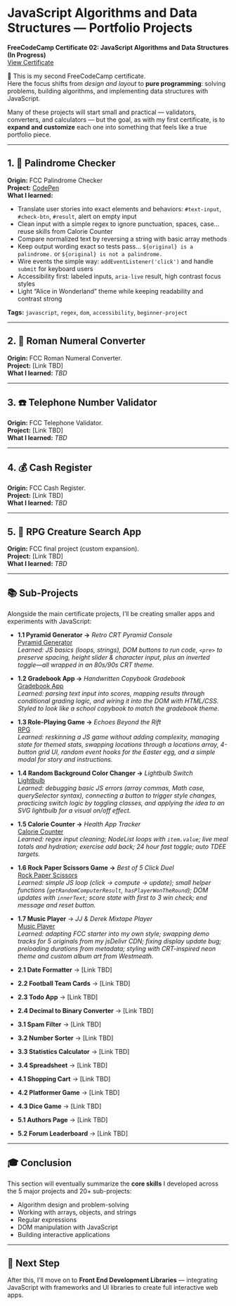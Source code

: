 # JavaScript Algorithms and Data Structures — Portfolio Projects

**FreeCodeCamp Certificate 02: JavaScript Algorithms and Data Structures (In Progress)**  
[View Certificate](#)  

🧩 This is my second FreeCodeCamp certificate.  
Here the focus shifts from *design and layout* to **pure programming**: solving problems, building algorithms, and implementing data structures with JavaScript.  

Many of these projects will start small and practical — validators, converters, and calculators — but the goal, as with my first certificate, is to **expand and customize** each one into something that feels like a true portfolio piece.  

---

## 1. 🔁 Palindrome Checker
**Origin:** FCC Palindrome Checker  
**Project:** [CodePen](https://codepen.io/Mike-MacDonagh/pen/qEbZBaR)  
**What I learned:**
- Translate user stories into exact elements and behaviors: `#text-input`, `#check-btn`, `#result`, alert on empty input
- Clean input with a simple regex to ignore punctuation, spaces, case... reuse skills from Calorie Counter
- Compare normalized text by reversing a string with basic array methods
- Keep output wording exact so tests pass... `${original} is a palindrome.` or `${original} is not a palindrome.`
- Wire events the simple way: `addEventListener('click')` and handle `submit` for keyboard users
- Accessibility first: labeled inputs, `aria-live` result, high contrast focus styles
- Light “Alice in Wonderland” theme while keeping readability and contrast strong

**Tags:** `javascript`, `regex`, `dom`, `accessibility`, `beginner-project`

---

## 2. 🔢 Roman Numeral Converter
**Origin:** FCC Roman Numeral Converter.  
**Project:** [Link TBD]  
**What I learned:** *TBD*  

---

## 3. ☎️ Telephone Number Validator
**Origin:** FCC Telephone Validator.  
**Project:** [Link TBD]  
**What I learned:** *TBD*  

---

## 4. 💰 Cash Register
**Origin:** FCC Cash Register.  
**Project:** [Link TBD]  
**What I learned:** *TBD*  

---

## 5. 🧙 RPG Creature Search App
**Origin:** FCC final project (custom expansion).  
**Project:** [Link TBD]  
**What I learned:** *TBD*  

---

## 📚 Sub-Projects
Alongside the main certificate projects, I’ll be creating smaller apps and experiments with JavaScript:  

- **1.1 Pyramid Generator →** *Retro CRT Pyramid Console*  
  [Pyramid Generator](https://codepen.io/Mike-MacDonagh/pen/qEOvBap)  
  *Learned: JS basics (loops, strings), DOM buttons to run code, `<pre>` to preserve spacing, height slider & character input, plus an inverted toggle—all wrapped in an 80s/90s CRT theme.*
  
- **1.2 Gradebook App →** *Handwritten Copybook Gradebook*  
  [Gradebook App](https://codepen.io/Mike-MacDonagh/pen/wBKZGym)  
  *Learned: parsing text input into scores, mapping results through conditional grading logic, and wiring it into the DOM with HTML/CSS. Styled to look like a school copybook to match the gradebook theme.*

- **1.3 Role-Playing Game →** *Echoes Beyond the Rift*  
  [RPG](https://codepen.io/Mike-MacDonagh/pen/jEbgZmy)  
  *Learned: reskinning a JS game without adding complexity, managing state for themed stats, swapping locations through a locations array, 4-button grid UI, random event hooks for the Easter egg, and a simple modal for story and instructions.*
 
- **1.4 Random Background Color Changer →** *Lightbulb Switch*  
  [Lightbulb](https://codepen.io/Mike-MacDonagh/pen/XJXrMGp)  
  *Learned: debugging basic JS errors (array commas, Math case, querySelector syntax), connecting a button to trigger style changes, practicing switch logic by toggling classes, and applying the idea to an SVG lightbulb for a visual on/off effect.*  

- **1.5 Calorie Counter →** *Health App Tracker*  
  [Calorie Counter](https://codepen.io/Mike-MacDonagh/pen/RNrwKgP)  
  *Learned: regex input cleaning; NodeList loops with `item.value`; live meal totals and hydration; exercise add back; 24 hour fast toggle; auto TDEE targets.*

- **1.6 Rock Paper Scissors Game →** *Best of 5 Click Duel*  
  [Rock Paper Scissors](https://codepen.io/Mike-MacDonagh/pen/bNENBBZ)  
  *Learned: simple JS loop (click → compute → update); small helper functions (`getRandomComputerResult`, `hasPlayerWonTheRound`); DOM updates with `innerText`; score state with first to 3 win check; end message and reset button.*

- **1.7 Music Player** → *JJ & Derek Mixtape Player*  
  [Music Player](https://codepen.io/Mike-MacDonagh/pen/dPGGjRZ)  
  *Learned: adapting FCC starter into my own style; swapping demo tracks for 5 originals from my jsDelivr CDN; fixing display update bug; preloading durations from metadata; styling with CRT-inspired neon theme and custom album art from Westmeath.*  

- **2.1 Date Formatter** → [Link TBD]  
- **2.2 Football Team Cards** → [Link TBD]  
- **2.3 Todo App** → [Link TBD]  
- **2.4 Decimal to Binary Converter** → [Link TBD]  

- **3.1 Spam Filter** → [Link TBD]  
- **3.2 Number Sorter** → [Link TBD]  
- **3.3 Statistics Calculator** → [Link TBD]  
- **3.4 Spreadsheet** → [Link TBD]  

- **4.1 Shopping Cart** → [Link TBD]  
- **4.2 Platformer Game** → [Link TBD]  
- **4.3 Dice Game** → [Link TBD]  

- **5.1 Authors Page** → [Link TBD]  
- **5.2 Forum Leaderboard** → [Link TBD]  

---

## 🎓 Conclusion
This section will eventually summarize the **core skills** I developed across the 5 major projects and 20+ sub-projects:  
- Algorithm design and problem-solving  
- Working with arrays, objects, and strings  
- Regular expressions  
- DOM manipulation with JavaScript  
- Building interactive applications  

---

## 🚀 Next Step
After this, I’ll move on to **Front End Development Libraries** — integrating JavaScript with frameworks and UI libraries to create full interactive web apps.
